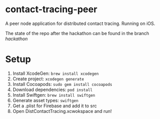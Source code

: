 # contact-tracing-peer

A peer node application for distributed contact tracing. Running on iOS.

The state of the repo after the hackathon can be found in the branch *hackathon*

# Setup

1. Install XcodeGen: `brew install xcodegen`
2. Create project: `xcodegen generate`
3. Install Cocoapods: `sudo gem install cocoapods`
4. Download dependencies: `pod install`
5. Install Swiftgen: `brew install swiftgen`
6. Generate asset types: `swiftgen`
7. Get a .plist for Firebase and add it to src
8. Open DistContactTracing.xcwokspace and run!
